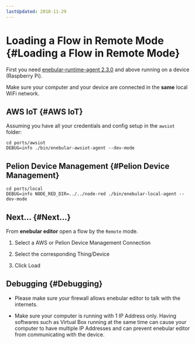 ```yaml
---
lastUpdated: 2018-11-29
---
```


# Loading a Flow in Remote Mode {#Loading a Flow in Remote Mode}

First you need [enebular-runtime-agent 2.3.0](https://github.com/enebular/enebular-runtime-agent/releases) and above running on a device (Raspberry Pi).

Make sure your computer and your device are connected in the **same** local WiFi network.

## AWS IoT {#AWS IoT}

Assuming you have all your credentials and config setup in the `awsiot` folder:

```
cd ports/awsiot
DEBUG=info ./bin/enebular-awsiot-agent --dev-mode
```

## Pelion Device Management {#Pelion Device Management}

```
cd ports/local
DEBUG=info NODE_RED_DIR=../../node-red ./bin/enebular-local-agent --dev-mode
```

## Next... {#Next...}

From **enebular editor** open a flow by the `Remote` mode.

1. Select a AWS or Pelion Device Management Connection

1. Select the corresponding Thing/Device

1. Click Load

## Debugging {#Debugging}

- Please make sure your firewall allows enebular editor to talk with the internets.

- Make sure your computer is running with 1 IP Address only. Having softwares such as Virtual Box running at the same time can cause your computer to have multiple IP Addresses and can prevent enebular editor from communicating with the device.
